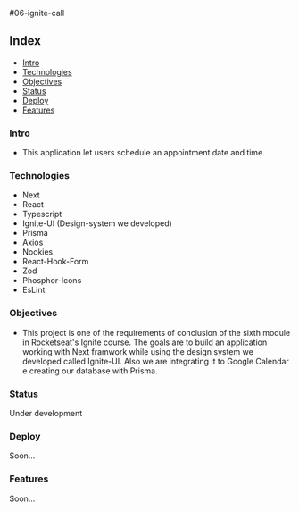 #06-ignite-call

## Index

- [Intro](#Intro)
- [Technologies](#Technologies)
- [Objectives](#Objectives)
- [Status](#Status)
- [Deploy](#Deploy)
- [Features](#Features)

### Intro

- This application let users schedule an appointment date and time.

### Technologies

- Next
- React
- Typescript
- Ignite-UI (Design-system we developed)
- Prisma
- Axios
- Nookies
- React-Hook-Form
- Zod
- Phosphor-Icons
- EsLint

### Objectives

- This project is one of the requirements of conclusion of the sixth module in Rocketseat's Ignite course. The goals are to build an application working with Next framwork while using the design system we developed called Ignite-UI. Also we are integrating it to Google Calendar e creating our database with Prisma.

### Status

Under development

### Deploy

Soon...

### Features

Soon...